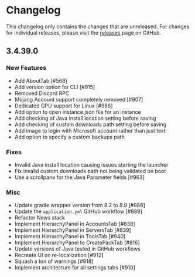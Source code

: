 # Changelog

This changelog only contains the changes that are unreleased. For changes for individual releases, please visit the
[releases](https://github.com/ATLauncher/ATLauncher/releases) page on GitHub.

## 3.4.39.0

### New Features

-   Add AboutTab [#568]
-   Add version option for CLI [#915]
-   Removed Discord RPC
-   Mojang Account support completely removed [#907]
-   Dedicated GPU support for Linux [#986]
-   Add option to open instance.json file for an instance
-   Add checking of Java install location setting before saving
-   Add checking of custom downloads path setting before saving
-   Add image to login with Microsoft account rather than just text
-   Add option to specify a custom backups path

### Fixes

-   Invalid Java install location causing issues starting the launcher
-   Fix invalid custom downloads path not being validated on boot
-   Use a scrollpane for the Java Parameter fields [#963]

### Misc

-   Update gradle wrapper version from 8.2 to 8.9 [#886]
-   Update the `application.yml` GitHub workflow [#889]
-   Refactor News stack
-   Implement HierarchyPanel in AccountsTab [#838]
-   Implement HierarchyPanel in ServersTab [#839]
-   Implement HierarchyPanel in ToolsTab [#840]
-   Implement HierarchyPanel to CreatePackTab [#816]
-   Update versions of Java tested in GitHub workflows
-   Recreate UI on re-localization [#912]
-   Squash a ton of warnings [#918]
-   Implement architecture for all settings tabs [#910]
